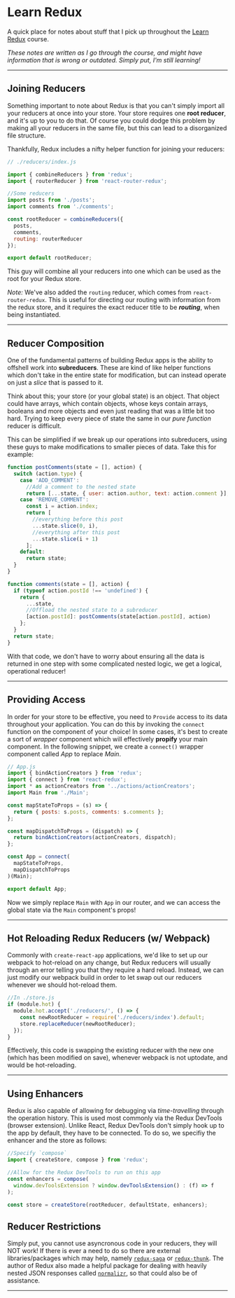 # Learn Redux

A quick place for notes about stuff that I pick up throughout the [Learn Redux](learnredux.com) course.

_These notes are written as I go through the course, and might have information that is wrong or outdated. Simply put, I'm still learning!_

---

## Joining Reducers

Something important to note about Redux is that you can't simply import all your reducers at once into your store. Your store requires one **root reducer**, and it's up to you to do that. Of course you could dodge this problem by making all your reducers in the same file, but this can lead to a disorganized file structure.

Thankfully, Redux includes a nifty helper function for joining your reducers:

```js
// ./reducers/index.js

import { combineReducers } from 'redux';
import { routerReducer } from 'react-router-redux';

//Some reducers
import posts from './posts';
import comments from './comments';

const rootReducer = combineReducers({
  posts,
  comments,
  routing: routerReducer
});

export default rootReducer;
```

This guy will combine all your reducers into one which can be used as the root for your Redux store. 

_Note:_ We've also added the `routing` reducer, which comes from `react-router-redux`. This is useful for directing our routing with information from the redux store, and it requires the exact reducer title to be **_routing_**, when being instantiated.

---

## Reducer Composition

One of the fundamental patterns of building Redux apps is the ability to offshell work into **subreducers**. These are kind of like helper functions which don't take in the entire state for modification, but can instead operate on just a _slice_ that is passed to it.

Think about this; your store (or your global state) is an object. That object could have arrays, which contain objects, whose keys contain arrays, booleans and more objects and even just reading that was a little bit too hard. Trying to keep every piece of state the same in our _pure function_ reducer is difficult.

This can be simplified if we break up our operations into subreducers, using these guys to make modifications to smaller pieces of data. Take this for example:

```js
function postComments(state = [], action) {
  switch (action.type) {
    case 'ADD_COMMENT':
      //Add a comment to the nested state
      return [...state, { user: action.author, text: action.comment }];
    case 'REMOVE_COMMENT':
      const i = action.index;
      return [
        //everything before this post
        ...state.slice(0, i),
        //everything after this post
        ...state.slice(i + 1)
      ];
    default:
      return state;
  }
}

function comments(state = [], action) {
  if (typeof action.postId !== 'undefined') {
    return {
      ...state,
      //Offload the nested state to a subreducer
      [action.postId]: postComments(state[action.postId], action)
    };
  }
  return state;
}
```

With that code, we don't have to worry about ensuring all the data is returned in one step with some complicated nested logic, we get a logical, operational reducer!

---

## Providing Access

In order for your store to be effective, you need to `Provide` access to its data throughout your application. You can do this by invoking the `connect` function on the component of your choice! In some cases, it's best to create a sort of _wrapper_ component which will effectively **propify** your main component. In the following snippet, we create a `connect()` wrapper component called _App_ to replace _Main_.


```js
// App.js
import { bindActionCreators } from 'redux';
import { connect } from 'react-redux';
import * as actionCreators from '../actions/actionCreators';
import Main from './Main';

const mapStateToProps = (s) => {
  return { posts: s.posts, comments: s.comments };
};

const mapDispatchToProps = (dispatch) => {
  return bindActionCreators(actionCreators, dispatch);
};

const App = connect(
  mapStateToProps,
  mapDispatchToProps
)(Main);

export default App;

```
Now we simply replace `Main` with `App` in our router, and we can access the global state via the `Main` component's props!

---

## Hot Reloading Redux Reducers (w/ Webpack)

Commonly with `create-react-app` applications, we'd like to set up our webpack to hot-reload on any change, but Redux reducers will usually through an error telling you that they require a hard reload. Instead, we can just modify our webpack build in order to let swap out our reducers whenever we should hot-reload them.

```js
//In ./store.js
if (module.hot) {
  module.hot.accept('./reducers/', () => {
    const newRootReducer = require('./reducers/index').default;
    store.replaceReducer(newRootReducer);
  });
}
```

Effectively, this code is swapping the existing reducer with the new one (which has been modified on save), whenever webpack is not uptodate, and would be hot-reloading.

---

## Using Enhancers

Redux is also capable of allowing for debugging via _time-travelling_ through the operation history. This is used most commonly via the Redux DevTools (browser extension). Unlike React, Redux DevTools don't simply hook up to the app by default, they have to be connected. To do so, we specifiy the enhancer and the store as follows:

```js
//Specify `compose`
import { createStore, compose } from 'redux';

//Allow for the Redux DevTools to run on this app
const enhancers = compose(
  window.devToolsExtension ? window.devToolsExtension() : (f) => f
);

const store = createStore(rootReducer, defaultState, enhancers);
```

## Reducer Restrictions

Simply put, you cannot use asyncronous code in your reducers, they will NOT work! If there is ever a need to do so there are external libraries/packages which may help, namely [`redux-saga`](https://github.com/redux-saga/redux-saga) or [`redux-thunk`](https://github.com/reduxjs/redux-thunk). The author of Redux also made a helpful package for dealing with heavily nested JSON responses called [`normalizr`](https://github.com/paularmstrong/normalizr), so that could also be of assistance.

---